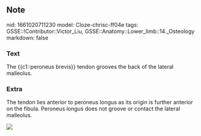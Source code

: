 ## Note
nid: 1661020711230
model: Cloze-chrisc-ff04e
tags: GSSE::!Contributor::Victor_Liu, GSSE::Anatomy::Lower_limb::14._Osteology
markdown: false

### Text
The {{c1::peroneus brevis}} tendon grooves the back of the lateral malleolus.

### Extra
The tendon lies anterior to peroneus longus as its origin is
further anterior on the fibula. Peroneus longus does not groove or
contact the lateral malleolus.
<div><img src=
"paste-71609ae85492510355a647df47c73094826a6f72.jpg"></div>

